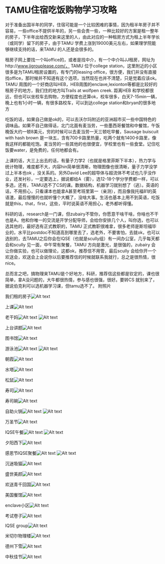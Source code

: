 # TAMU住宿吃饭购物学习攻略

对于准备出国半年的同学，住宿可能是一个比较困难的事情，因为租半年房子并不容易，一些office不提供半年的，另一些会贵一些，一种比较好的方案是租一整年的房子，下半年出给西交新来这里的人，由此对应的一种租房方式为租上半年学长（或同学）留下的房子，由于TAMU 学费上涨到19000美元左右，如果理学院能够继续支持的话，来TAMU 的人还是会很多的。


租房子网上要找一个叫office的，或者是找中介，有一个中介叫JJ租房，网址为http://www.jjgrouplease.com/， TAMU 位于college station，这里附近的小区很多是为TAMU租房设置的，有专门的leasing office，很方便，我们并没有直接找office，那时候并不知道有这个选项，当然现在也并不清楚，只是觉着应该ok。TAMU 周围的一个好商店叫HEB，HEB周围的enclave,lexionton等都是比较好的租房子的地方，我们住的地方叫Trails at wolfpen creek. 距离HEB 和学校都很远，但也可以坐校车去购物，方便程度也还算ok，校车很多，白天7-15min一辆，晚上也有1小时一辆，有很多路校车，可以到达college station和bryan的很多地方


吃饭的话，如果自己做是ok的，可以去沃尔玛附近的亚洲超市买一些中国特色的调味品。如果不自己做得话，北门北面有麦当劳，一些墨西哥餐馆和中餐馆，午饭晚饭大约一顿8美元，穷的时候可以去麦当劳一天三顿吃早餐，Sausage buiscuit with hash brown 是一块五，含有700卡路里热量，吃两个就有1400卡路里，像我这样的都能吃饱。麦当劳的一些其他的也很便宜，学校里也有一些食堂。记住吃饭要water，是免费的，任何地都会有。

上课的话，大三上出去的话，有量子力学2（也就是格里菲斯下半本），热力学与统计物理，难度都不大，内容hin简单很清晰，物理图像也很清晰，量子力学没学过上半本也ok ，没关系的。另外David Lee的超导体与超流体不考试也几乎没作业，还发衬衫，一定要选上，据说都给A（雾），选12-18个学分学费都一样，可以多选，还有，TAMU选不了CS的课。数据结构，机器学习就别想了（逃）。英语的话，不用担心，只看课本也能拿A甚至考班里第一（亲测），而且像我托福81的英语渣，最后慢慢的也就听懂个大概了，没啥大事。生活也基本上用不到英语，吃饭就是this，that，first，这些，平时说英语不用担心，老外都听得懂。
 
科研的话，research是一门课，但zubairy不管你，你愿意干啥干啥，你啥也不干也是A，他和你唯一的交流是开学分配导师，会给你安排几个人，叫你选，也可以选其他的，最好选有正式教职的，TAMU 正式教职很难拿，很多老师是斯坦福毕业的，水平比postdoc不知道高到哪里去了，选老外，不要害怕，去就ok，也可以选别的，去TAMU之后你会在IQSE（也就是scully组）有一间办公室，几乎每天都会和scully 见一面，中午常有聚餐，TAMU 方向是激光，是很强的，zubairy 会让你做实验，也可以做理论，这都ok，推荐信不用管，最后scully 会给你开一个欢送会，欢送会上会说你以后要推荐信的时候就联系我就行，总之是很热情，很nice。

总而言之吧，搞物理来TAMU是个好地方，科研，推荐信这些都是钦定的，课也很简单，拿A没问题的，大牛都很热情，参与感也很强，很好。要转CS 就别来了，据说伯克利可以选机器学习课，但tamu选不了。
附照片

我们租的房子![Alt text](./IMG_20170822_123136.jpg)


上课![Alt text](./IMG_20170831_133647.jpg)

老干妈![Alt text](./IMG_20170922_190041.jpg)
![Alt text](./IMG_20170922_1913041.jpg)

上台讲题![Alt text](./IMG_20170928_100355.jpg)

图书馆![Alt text](./IMG_20170928_164239.jpg)

游泳池![Alt text](./IMG_20170928_225315_HHT1.jpg)
![Alt text](./IMG_20171208_1843491.jpg)

朝霞![Alt text](./IMG_20171004_0818031.jpg)

水塔![Alt text](./IMG_20171011_0914231.jpg)

松鼠![Alt text](./IMG_20171014_093247.jpg)

寿司![Alt text](./IMG_20171022_182251.jpg)

寿司碗![Alt text](./IMG_20171022_182912.jpg)

自助火锅![Alt text](./IMG_20171026_180710.jpg)
![Alt text](./IMG_20171027_202023.jpg)

万圣节![Alt text](./IMG_20171031_174630.jpg)

IQSE午餐![Alt text](./IMG_20171109_113907.jpg)
![Alt text](./IMG_20171109_113924.jpg)

夕阳西下![Alt text](./IMG_20171111_1751451.jpg)

感恩节IQSE聚餐![Alt text](./IMG_20171123_120503.jpg)
![Alt text](./IMG_20171123_124001.jpg)

沉迷吸猫![Alt text](./IMG_20171124_2318381.jpg)

盛世美颜![Alt text](./IMG_20171123_215843.jpg)

欢送青千回国![Alt text](./IMG_20171205_141714_HDR1.jpg)

美国餐馆![Alt text](./IMG_20171210_180823.jpg)

enclave小区![Alt text](./IMG_20171211_1607161.jpg)

考试卷子![Alt text](./IMG_20171214_0913111.jpg)

IQSE group![Alt text](./IMG_20171214_0940181.jpg)

米切尔物理楼![Alt text](./IMG_20171214_0943021.jpg)

德州下雪![Alt text](./mmexport1513647084631.jpg)

中秋佳节![Alt text](./mmexport1513647114129.jpg)

